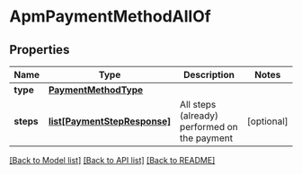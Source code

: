# ApmPaymentMethodAllOf

## Properties
Name | Type | Description | Notes
------------ | ------------- | ------------- | -------------
**type** | [**PaymentMethodType**](PaymentMethodType.md) |  | 
**steps** | [**list[PaymentStepResponse]**](PaymentStepResponse.md) | All steps (already) performed on the payment | [optional] 

[[Back to Model list]](../README.md#documentation-for-models) [[Back to API list]](../README.md#documentation-for-api-endpoints) [[Back to README]](../README.md)


